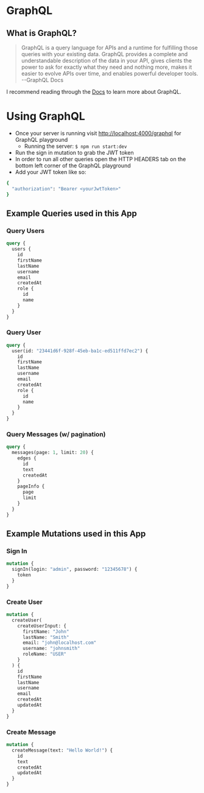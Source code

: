 # GraphQL

## What is GraphQL?

> GraphQL is a query language for APIs and a runtime for fulfilling those queries with your existing data. GraphQL provides a complete and understandable description of the data in your API, gives clients the power to ask for exactly what they need and nothing more, makes it easier to evolve APIs over time, and enables powerful developer tools. --GraphQL Docs

I recommend reading through the [Docs](https://graphql.org/graphql-js/) to learn more about GraphQL.

# Using GraphQL

- Once your server is running visit [http://localhost:4000/graphql](http://localhost:4000/graphql) for GraphQL playground
  - Running the server: `$ npm run start:dev`
- Run the sign in mutation to grab the JWT token
- In order to run all other queries open the HTTP HEADERS tab on the bottom left corner of the GraphQL playground
- Add your JWT token like so:

```bash
{
  "authorization": "Bearer <yourJwtToken>"
}
```

## Example Queries used in this App

### Query Users

```graphql
query {
  users {
    id
    firstName
    lastName
    username
    email
    createdAt
    role {
      id
      name
    }
  }
}
```

### Query User

```graphql
query {
  user(id: "23441d6f-928f-45eb-ba1c-ed511ffd7ec2") {
    id
    firstName
    lastName
    username
    email
    createdAt
    role {
      id
      name
    }
  }
}
```

### Query Messages (w/ pagination)

```graphql
query {
  messages(page: 1, limit: 20) {
    edges {
      id
      text
      createdAt
    }
    pageInfo {
      page
      limit
    }
  }
}
```

## Example Mutations used in this App

### Sign In

```graphql
mutation {
  signIn(login: "admin", password: "12345678") {
    token
  }
}
```

### Create User

```graphql
mutation {
  createUser(
    createUserInput: {
      firstName: "John"
      lastName: "Smith"
      email: "john@localhost.com"
      username: "johnsmith"
      roleName: "USER"
    }
  ) {
    id
    firstName
    lastName
    username
    email
    createdAt
    updatedAt
  }
}
```

### Create Message

```graphql
mutation {
  createMessage(text: "Hello World!") {
    id
    text
    createdAt
    updatedAt
  }
}
```
